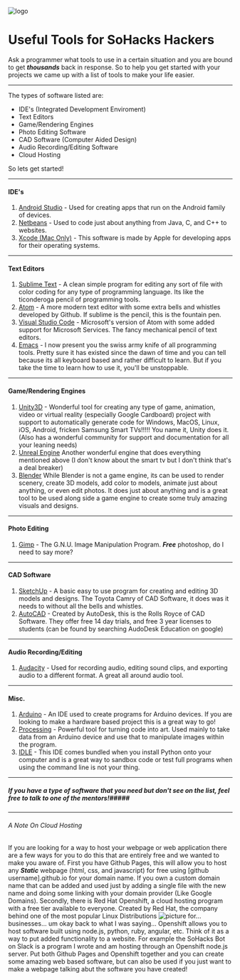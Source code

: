 ![logo](http://trevorsnodgrass.com/assets/logo.png)
# Useful Tools for SoHacks Hackers #

Ask a programmer what tools to use in a certain situation and you are bound to get ***thousands*** back in response. So to help you get started with your projects we came up with a list of tools to make your life easier.

---
The types of software listed are:
* IDE's (Integrated Development Enviroment)
* Text Editors
* Game/Rendering Engines
* Photo Editing Software
* CAD Software (Computer Aided Design)
* Audio Recording/Editing Software
* Cloud Hosting

So lets get started!

---
#### IDE's ####
1. [Android Studio](https://developer.android.com/studio/index.html) - Used for creating apps that run on the Android family of devices.
2. [Netbeans](https://netbeans.org/) - Used to code just about anything from Java, C, and C++ to websites.
3. [Xcode (Mac Only)](https://developer.apple.com/xcode/) - This software is made by Apple for developing apps for their operating systems.

---
#### Text Editors ####
1. [Sublime Text](https://www.sublimetext.com/) - A clean simple program for editing any sort of file with color coding for any type of programming language. Its like the ticonderoga pencil of programming tools.
2. [Atom](https://atom.io/) - A more modern text editor with some extra bells and whistles developed by Github. If sublime is the pencil, this is the fountain pen.
3. [Visual Studio Code](https://code.visualstudio.com/) - Microsoft's version of Atom with some added support for Microsoft Services. The fancy mechanical pencil of text editors.
4. [Emacs](https://www.gnu.org/software/emacs/) - I now present you the swiss army knife of all programming tools. Pretty sure it has existed since the dawn of time and you can tell because its all keyboard based and rather difficult to learn. But if you take the time to learn how to use it, you'll be unstoppable.

---
#### Game/Rendering Engines ####
1. [Unity3D](http://unity3d.com/) - Wonderful tool for creating any type of game, animation, video or virtual reality (especially Google Cardboard) project with support to automatically generate code for Windows, MacOS, Linux, iOS, Android, fricken Samsung Smart TVs!!!!! You name it, Unity does it. (Also has a wonderful community for support and documentation for all your leaning needs)
2. [Unreal Engine](https://www.unrealengine.com/what-is-unreal-engine-4) Another wonderful engine that does everything mentioned above (I don't know about the smart tv but I don't think that's a deal breaker) 
3. [Blender](https://www.blender.org/) While Blender is not a game engine, its can be used to render scenery, create 3D models, add color to models, animate just about anything, or even edit photos. It does just about anything and is a great tool to be used along side a game engine to create some truly amazing visuals and designs.

---
#### Photo Editing ####
1. [Gimp](https://www.gimp.org/downloads/) - The G.N.U. Image Manipulation Program. ***Free*** photoshop, do I need to say more?

---
#### CAD Software ####
1. [SketchUp](http://www.sketchup.com/) - A basic easy to use program for creating and editing 3D models and designs. The Toyota Camry of CAD Software, it does was it needs to without all the bells and whistles.
2. [AutoCAD](http://www.autodesk.com/products/autocad/overview) - Created by AutoDesk, this is the Rolls Royce of CAD Software. They offer free 14 day trials, and free 3 year licenses to students (can be found by searching AudoDesk Education on google)

---
#### Audio Recording/Editing ####
1. [Audacity](http://www.audacityteam.org/) - Used for recording audio, editing sound clips, and exporting audio to a different format. A great all around audio tool.

---
#### Misc. ####
1. [Arduino](https://www.arduino.cc/) - An IDE used to create programs for Arduino devices. If you are looking to make a hardware based project this is a great way to go!
2. [Processing](https://processing.org/) - Powerful tool for turning code into art. Used mainly to take data from an Arduino device and use that to manipulate images within the program.
3. [IDLE](https://www.python.org/) - This IDE comes bundled when you install Python onto your computer and is a great way to sandbox code or test full programs when using the command line is not your thing.
---

##### If you have a type of software that you need but don't see on the list, feel free to talk to one of the mentors!#####

---

###### A Note On Cloud Hosting ######
If you are looking for a way to host your webpage or web application there are a few ways for you to do this that are entirely free and we wanted to make you aware of. First you have Github Pages, this will allow you to host any ***Static*** webpage (html, css, and javascript) for free using [github username].github.io for your domain name. If you own a custom domain name that can be added and used just by adding a single file with the new name and doing some linking with your domain provider (Like Google Domains). Secondly, there is Red Hat Openshift, a cloud hosting program with a free tier available to everyone. Created by Red Hat, the company behind one of the most popular Linux Distributions ![picture](http://trevorsnodgrass.com/assets/gnupluslinux.jpg)
for... businesses... um okay back to what I was saying... Openshift allows you to host software built using node.js, python, ruby, angular, etc. Think of it as a way to put added functionality to a website. For example the SoHacks Bot on Slack is a program I wrote and am hosting through an Openshift node.js server. Put both Github Pages and Openshift together and you can create some amazing web based software, but can also be used if you just want to make a webpage talking abut the software you have created!

